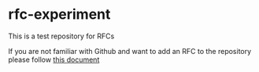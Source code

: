 # rfc-experiment

This is a test repository for RFCs

If you are not familiar with Github and want to add an RFC to the repository please follow [this document](how-to-add-new-documents-from-the-browser.md)

